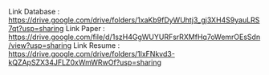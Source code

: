 Link Database : https://drive.google.com/drive/folders/1xaKb9fDyWUhtj3_gj3XH4S9yauLRS7qt?usp=sharing 
Link Paper : https://drive.google.com/file/d/1szH4GgWUYURFsrRXMfHq7oWemrOEsSdn/view?usp=sharing
Link Resume : https://drive.google.com/drive/folders/1lxFNkvd3-kQZApSZX34JFLZ0xWmWRwOf?usp=sharing 
